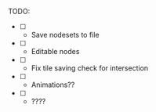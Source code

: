 TODO:

- [ ] - Save nodesets to file
- [ ] - Editable nodes
- [ ] - Fix tile saving check for intersection
- [ ] - Animations??
- [ ] - ????
